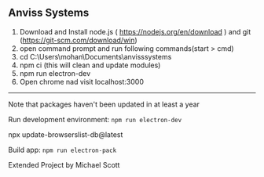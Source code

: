 ## Anviss Systems
1. Download and Install node.js ( https://nodejs.org/en/download ) and git (https://git-scm.com/download/win)
2. open command prompt and run following commands(start > cmd)
3. cd C:\Users\mohan\Documents\anvisssystems 
4. npm ci (this will clean and update modules)
5. npm run electron-dev
6. Open chrome nad visit localhost:3000

-------------------------------------------------------------
Note that packages haven't been updated in at least a year

Run development environment: `npm run electron-dev`

npx update-browserslist-db@latest

Build app: `npm run electron-pack`

Extended Project by Michael Scott